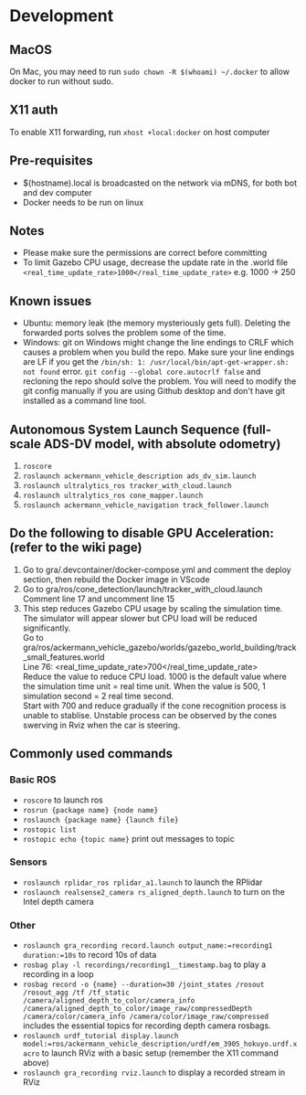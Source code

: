 # Development

## MacOS
On Mac, you may need to run `sudo chown -R $(whoami) ~/.docker` to allow docker to run without sudo.

## X11 auth
To enable X11 forwarding, run `xhost +local:docker` on host computer

## Pre-requisites
- $(hostname).local is broadcasted on the network via mDNS, for both bot and dev computer
- Docker needs to be run on linux

## Notes
- Please make sure the permissions are correct before committing
- To limit Gazebo CPU usage, decrease the update rate in the .world file
    ``` <real_time_update_rate>1000</real_time_update_rate> ```
    e.g. 1000 -> 250

## Known issues
- Ubuntu: memory leak (the memory mysteriously gets full). Deleting the forwarded ports solves the problem some of the time.
- Windows: git on Windows might change the line endings to CRLF which causes a problem when you build the repo. Make sure your line endings are LF if you get the `/bin/sh: 1: /usr/local/bin/apt-get-wrapper.sh: not found` error. `git config --global core.autocrlf false` and recloning the repo should solve the problem. You will need to modify the git config manually if you are using Github desktop and don't have git installed as a command line tool.

## Autonomous System Launch Sequence (full-scale ADS-DV model, with absolute odometry)
1) `roscore`
2) `roslaunch ackermann_vehicle_description ads_dv_sim.launch`
3) `roslaunch ultralytics_ros tracker_with_cloud.launch`
4) `roslaunch ultralytics_ros cone_mapper.launch`
5) `roslaunch ackermann_vehicle_navigation track_follower.launch`

## Do the following to disable GPU Acceleration: (refer to the wiki page)
1) Go to gra/.devcontainer/docker-compose.yml and comment the deploy section, then rebuild the Docker image in VScode
2) Go to gra/ros/cone_detection/launch/tracker_with_cloud.launch Comment line 17 and uncomment line 15
3) This step reduces Gazebo CPU usage by scaling the simulation time. The simulator will appear slower but CPU load will be reduced significantly.\
Go to gra/ros/ackermann_vehicle_gazebo/worlds/gazebo_world_building/track_small_features.world\
Line 76: <real_time_update_rate>700</real_time_update_rate>\
Reduce the value to reduce CPU load. 1000 is the default value where the simulation time unit = real time unit. When the value is 500, 1 simulation second = 2 real time second.\
Start with 700 and reduce gradually if the cone recognition process is unable to stablise. Unstable process can be observed by the cones swerving in Rviz when the car is steering.

## Commonly used commands
### Basic ROS
- `roscore` to launch ros
- `rosrun {package name} {node name}`
- `roslaunch {package name} {launch file}`
- `rostopic list`
- `rostopic echo {topic name}` print out messages to topic
### Sensors
- `roslaunch rplidar_ros rplidar_a1.launch` to launch the RPlidar
- `roslaunch realsense2_camera rs_aligned_depth.launch` to turn on the Intel depth camera
### Other
- `roslaunch gra_recording record.launch output_name:=recording1 duration:=10s` to record 10s of data
- `rosbag play -l recordings/recording1__timestamp.bag` to play a recording in a loop
- `rosbag record -o {name} --duration=30 /joint_states /rosout /rosout_agg /tf /tf_static /camera/aligned_depth_to_color/camera_info /camera/aligned_depth_to_color/image_raw/compressedDepth /camera/color/camera_info /camera/color/image_raw/compressed` includes the essential topics for recording depth camera rosbags.
- `roslaunch urdf_tutorial display.launch model:=ros/ackermann_vehicle_description/urdf/em_3905_hokuyo.urdf.xacro` to launch RViz with a basic setup (remember the X11 command above)
- `roslaunch gra_recording rviz.launch` to display a recorded stream in RViz
